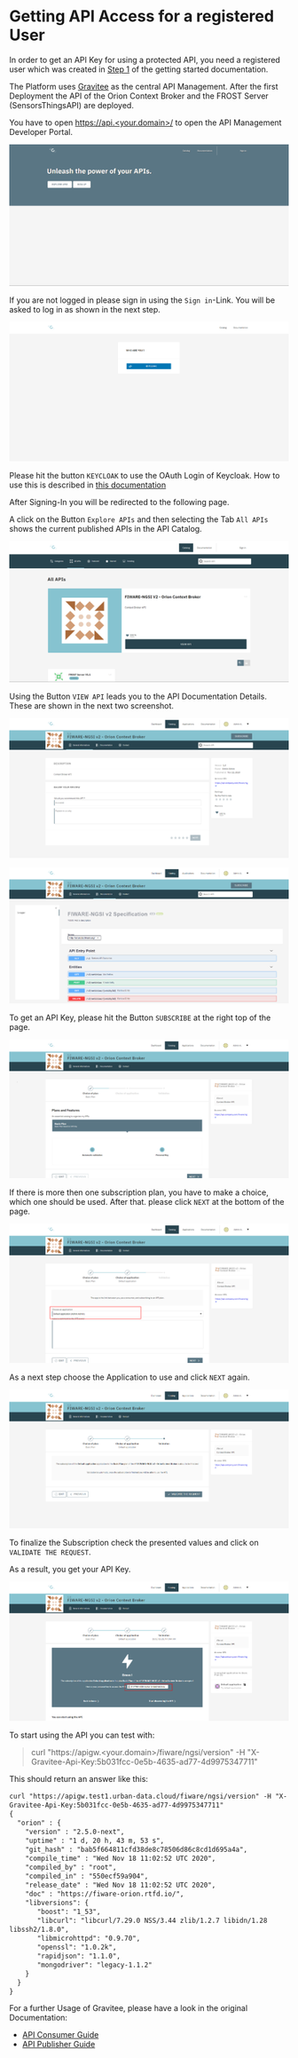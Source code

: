 # Getting API Access for a registered User

In order to get an API Key for using a protected API, you need a registered user which was created in  [Step 1](getting_started/IDM_first_steps.md) of the getting started documentation.

The Platform uses [Gravitee](https://gravitee.io/) as the central API Management. After the first Deployment the API of the Orion Context Broker and the FROST Server (SensorsThingsAPI) are deployed.

You have to open [https://api.\<your.domain>/](https://api.\<your.domain>) to open the API Management Developer Portal.

![Gravitee Landing Page](images/gravitee_01.png)

If you are not logged in please sign in using the `Sign in`-Link. You will be asked to log in as shown in the next step.

![Gravitee Sign In](images/gravitee_05.png)

Please hit the button `KEYCLOAK` to use the OAuth Login of Keycloak. How to use this is described in [this documentation](getting_started/IDM_first_steps.md)

After Signing-In you will be redirected to the following page.

A click on the Button `Explore APIs` and then selecting the Tab `All APIs` shows the current published APIs in the API Catalog.

![Gravitee Calalog](images/gravitee_02.png)

Using the Button `VIEW API` leads you to the API Documentation Details. These are shown in the next two screenshot.

![Gravitee API Documentation 1](images/gravitee_03.png)

![Gravitee API Documentation 2](images/gravitee_04.png)

To get an API Key, please hit the Button `SUBSCRIBE` at the right top of the page.

![Gravitee Create Subscription](images/gravitee_06.png)

If there is more then one subscription plan, you have to make a choice, which one should be used. After that. please click `NEXT` at the bottom of the page.

![Gravitee Choose Application](images/gravitee_07.png)

As a next step choose the Application to use and click `NEXT` again.

![Gravitee Finalize Subscription](images/gravitee_08.png)

To finalize the Subscription check the presented values and click on `VALIDATE THE REQUEST`.

As a result, you get your API Key.

![Gravitee Finalize Subscription](images/gravitee_09.png)

To start using the API you can test with:

> curl "https://apigw.<your.domain>/fiware/ngsi/version" -H "X-Gravitee-Api-Key:5b031fcc-0e5b-4635-ad77-4d9975347711"

This should return an answer like this:

```
curl "https://apigw.test1.urban-data.cloud/fiware/ngsi/version" -H "X-Gravitee-Api-Key:5b031fcc-0e5b-4635-ad77-4d9975347711"
{
  "orion" : {
    "version" : "2.5.0-next",
    "uptime" : "1 d, 20 h, 43 m, 53 s",
    "git_hash" : "bab5f664811cfd38de8c78506d86c8cd1d695a4a",
    "compile_time" : "Wed Nov 18 11:02:52 UTC 2020",
    "compiled_by" : "root",
    "compiled_in" : "550ecf59a904",
    "release_date" : "Wed Nov 18 11:02:52 UTC 2020",
    "doc" : "https://fiware-orion.rtfd.io/",
    "libversions": {
       "boost": "1_53",
       "libcurl": "libcurl/7.29.0 NSS/3.44 zlib/1.2.7 libidn/1.28 libssh2/1.8.0",
       "libmicrohttpd": "0.9.70",
       "openssl": "1.0.2k",
       "rapidjson": "1.1.0",
       "mongodriver": "legacy-1.1.2"
    }
  }
}
```

For a further Usage of Gravitee, please have a look in the original Documentation:

- [API Consumer Guide](https://docs.gravitee.io/apim/3.x/apim_consumerguide_portal.html)
- [API Publisher Guide](https://docs.gravitee.io/apim/3.x/apim_consumerguide_portal.html)
